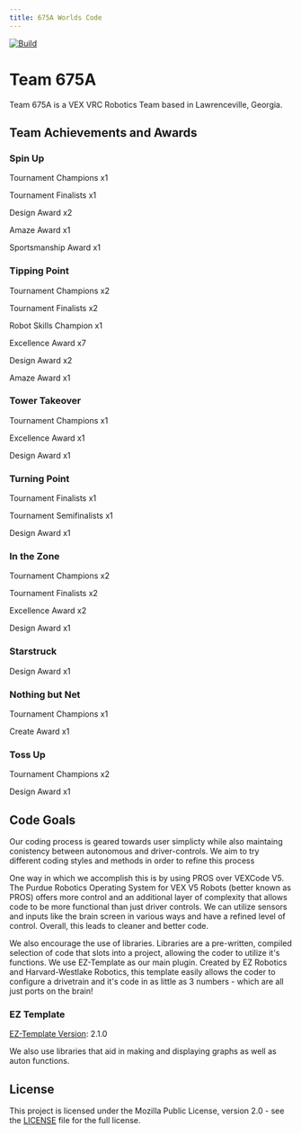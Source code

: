 ```yaml
---
title: 675A Worlds Code
---
```


[![Build](https://github.com/nikgajjar51/675A-SU-Worlds/actions/workflows/main.yml/badge.svg)](https://github.com/nikgajjar51/675A-SU-Worlds/actions/workflows/main.yml)

# Team 675A

<!--Add Team Picture--->

Team 675A is a VEX VRC Robotics Team based in Lawrenceville, Georgia.

## Team Achievements and Awards

### Spin Up

Tournament Champions x1

Tournament Finalists x1

Design Award x2

Amaze Award x1

Sportsmanship Award x1

### Tipping Point

Tournament Champions x2

Tournament Finalists x2

Robot Skills Champion x1

Excellence Award x7

Design Award x2

Amaze Award x1

### Tower Takeover

Tournament Champions x1

Excellence Award x1

Design Award x1

### Turning Point

Tournament Finalists x1

Tournament Semifinalists x1

Design Award x1

### In the Zone

Tournament Champions x2

Tournament Finalists x2

Excellence Award x2

Design Award x1

### Starstruck

Design Award x1

### Nothing but Net

Tournament Champions x1

Create Award x1

### Toss Up

Tournament Champions x2

Design Award x1

## Code Goals

Our coding process is geared towards user simplicty while also maintaing conistency between autonomous and driver-controls. We aim to try different coding styles and methods in order to refine this process

One way in which we accomplish this is by using PROS over VEXCode V5. The Purdue Robotics Operating System for VEX V5 Robots (better known as PROS) offers more control and an additional layer of complexity that allows code to be more functional than just driver controls. We can utilize sensors and inputs like the brain screen in various ways and have a refined level of control. Overall, this leads to cleaner and better code.

We also encourage the use of libraries. Libraries are a pre-written, compiled selection of code that slots into a project, allowing the coder to utilize it's functions. We use EZ-Template as our main plugin. Created by EZ Robotics and Harvard-Westlake Robotics, this template easily allows the coder to configure a drivetrain and it's code in as little as 3 numbers - which are all just ports on the brain!

### EZ Template

[EZ-Template Version](https://github.com/EZ-Robotics/EZ-Template): 2.1.0

We also use libraries that aid in making and displaying graphs as well as auton functions.

## License

This project is licensed under the Mozilla Public License, version 2.0 - see the [LICENSE](LICENSE)
file for the full license.
